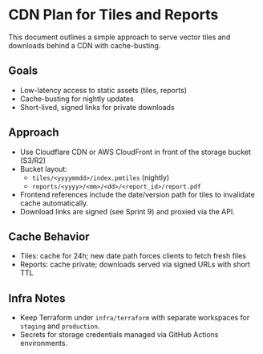# CDN Plan for Tiles and Reports

This document outlines a simple approach to serve vector tiles and downloads behind a CDN with cache-busting.

## Goals
- Low-latency access to static assets (tiles, reports)
- Cache-busting for nightly updates
- Short-lived, signed links for private downloads

## Approach
- Use Cloudflare CDN or AWS CloudFront in front of the storage bucket (S3/R2)
- Bucket layout:
  - `tiles/<yyyymmdd>/index.pmtiles` (nightly)
  - `reports/<yyyy>/<mm>/<dd>/<report_id>/report.pdf`
- Frontend references include the date/version path for tiles to invalidate cache automatically.
- Download links are signed (see Sprint 9) and proxied via the API.

## Cache Behavior
- Tiles: cache for 24h; new date path forces clients to fetch fresh files
- Reports: cache private; downloads served via signed URLs with short TTL

## Infra Notes
- Keep Terraform under `infra/terraform` with separate workspaces for `staging` and `production`.
- Secrets for storage credentials managed via GitHub Actions environments.
